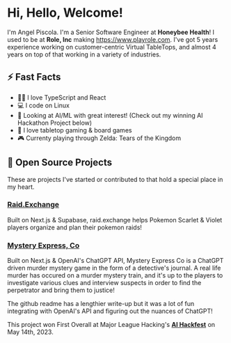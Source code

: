 # Hi, Hello, Welcome!
I'm Angel Piscola. I'm a Senior Software Engineer at **Honeybee Health**! I used to be at **Role, Inc** making https://www.playrole.com. I've got 5 years experience working on customer-centric Virtual TableTops, and almost 4 years on top of that working in a variety of industries.

## ⚡ Fast Facts
* 👨‍💻 I love TypeScript and React
* 💻 I code on Linux
* 🔎 Looking at AI/ML with great interest! (Check out my winning AI Hackathon Project below)
* 🎲 I love tabletop gaming & board games
* 🎮 Currenty playing through Zelda: Tears of the Kingdom

## 📁 Open Source Projects
These are projects I've started or contributed to that hold a special place in my heart.

### [Raid.Exchange](https://github.com/Redmega/raid.exchange)
Built on Next.js & Supabase, raid.exchange helps Pokemon Scarlet & Violet players organize and plan their pokemon raids!

### [Mystery Express, Co](https://github.com/Redmega/mystery-express-co)
Built on Next.js & OpenAI's ChatGPT API, Mystery Express Co is a ChatGPT driven murder mystery game in the form of a detective's journal. A real life murder has occured on a murder mystery train, and it's up to the players to investigate various clues and interview suspects in order to find the perpetrator and bring them to justice!

The github readme has a lengthier write-up but it was a lot of fun integrating with OpenAI's API and figuring out the nuances of ChatGPT!

This project won First Overall at Major League Hacking's [**AI Hackfest**](https://ai-hackfest.devpost.com/) on May 14th, 2023.
